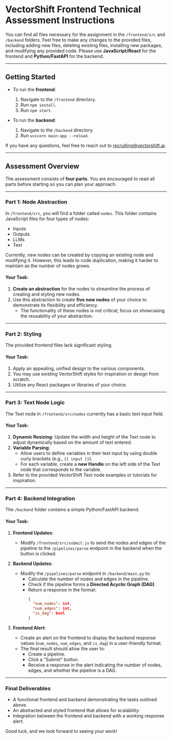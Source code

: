 # VectorShift Frontend Technical Assessment Instructions

You can find all files necessary for the assignment in the `/frontend/src` and `/backend` folders. Feel free to make any changes to the provided files, including adding new files, deleting existing files, installing new packages, and modifying any provided code. Please use **JavaScript/React** for the frontend and **Python/FastAPI** for the backend.

---

## Getting Started
- To run the **frontend**:
  1. Navigate to the `/frontend` directory.
  2. Run `npm install`.
  3. Run `npm start`.
  
- To run the **backend**:
  1. Navigate to the `/backend` directory.
  2. Run `uvicorn main:app --reload`.

If you have any questions, feel free to reach out to [recruiting@vectorshift.ai](mailto:recruiting@vectorshift.ai).

---

## Assessment Overview

The assessment consists of **four parts**. You are encouraged to read all parts before starting so you can plan your approach.

---

### Part 1: Node Abstraction
In `/frontend/src`, you will find a folder called `nodes`. This folder contains JavaScript files for four types of nodes:
- Inputs
- Outputs
- LLMs
- Text

Currently, new nodes can be created by copying an existing node and modifying it. However, this leads to code duplication, making it harder to maintain as the number of nodes grows.

#### Your Task:
1. **Create an abstraction** for the nodes to streamline the process of creating and styling new nodes.
2. Use this abstraction to create **five new nodes** of your choice to demonstrate its flexibility and efficiency.
   - The functionality of these nodes is not critical; focus on showcasing the reusability of your abstraction.

---

### Part 2: Styling
The provided frontend files lack significant styling.

#### Your Task:
1. Apply an appealing, unified design to the various components.
2. You may use existing VectorShift styles for inspiration or design from scratch.
3. Utilize any React packages or libraries of your choice.

---

### Part 3: Text Node Logic
The Text node in `/frontend/src/nodes` currently has a basic text input field.

#### Your Task:
1. **Dynamic Resizing**: Update the width and height of the Text node to adjust dynamically based on the amount of text entered.
2. **Variable Parsing**:
   - Allow users to define variables in their text input by using double curly brackets (e.g., `{{ input }}`).
   - For each variable, create a **new Handle** on the left side of the Text node that corresponds to the variable.
3. Refer to the provided VectorShift Text node examples or tutorials for inspiration.

---

### Part 4: Backend Integration
The `/backend` folder contains a simple Python/FastAPI backend.

#### Your Task:
1. **Frontend Updates**:
   - Modify `/frontend/src/submit.js` to send the nodes and edges of the pipeline to the `/pipelines/parse` endpoint in the backend when the button is clicked.

2. **Backend Updates**:
   - Modify the `/pipelines/parse` endpoint in `/backend/main.py` to:
     - Calculate the number of nodes and edges in the pipeline.
     - Check if the pipeline forms a **Directed Acyclic Graph (DAG)**.
     - Return a response in the format:
       ```json
       {
         "num_nodes": int,
         "num_edges": int,
         "is_dag": bool
       }
       ```

3. **Frontend Alert**:
   - Create an alert on the frontend to display the backend response values (`num_nodes`, `num_edges`, and `is_dag`) in a user-friendly format.
   - The final result should allow the user to:
     - Create a pipeline.
     - Click a "Submit" button.
     - Receive a response in the alert indicating the number of nodes, edges, and whether the pipeline is a DAG.

---

### Final Deliverables
- A functional frontend and backend demonstrating the tasks outlined above.
- An abstracted and styled frontend that allows for scalability.
- Integration between the frontend and backend with a working response alert.

Good luck, and we look forward to seeing your work!